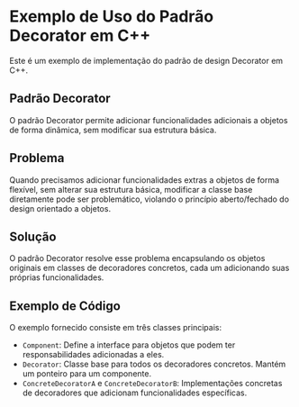 # Exemplo de Uso do Padrão Decorator em C++

Este é um exemplo de implementação do padrão de design Decorator em C++.

## Padrão Decorator

O padrão Decorator permite adicionar funcionalidades adicionais a objetos de forma dinâmica, sem modificar sua estrutura básica.

## Problema

Quando precisamos adicionar funcionalidades extras a objetos de forma flexível, sem alterar sua estrutura básica, modificar a classe base diretamente pode ser problemático, violando o princípio aberto/fechado do design orientado a objetos.

## Solução

O padrão Decorator resolve esse problema encapsulando os objetos originais em classes de decoradores concretos, cada um adicionando suas próprias funcionalidades.

## Exemplo de Código

O exemplo fornecido consiste em três classes principais:
- `Component`: Define a interface para objetos que podem ter responsabilidades adicionadas a eles.
- `Decorator`: Classe base para todos os decoradores concretos. Mantém um ponteiro para um componente.
- `ConcreteDecoratorA` e `ConcreteDecoratorB`: Implementações concretas de decoradores que adicionam funcionalidades específicas.


